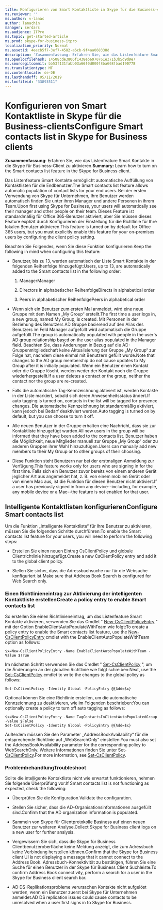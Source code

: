```yaml
---
title: Konfigurieren von Smart Kontaktliste in Skype für die Business-clients
ms.reviewer: ''
ms.author: v-lanac
author: lanachin
manager: serdars
ms.audience: ITPro
ms.topic: get-started-article
ms.prod: skype-for-business-itpro
localization_priority: Normal
ms.assetid: 4eecb5f7-3ef7-4582-a6cb-9f4aa068338d
description: 'Zusammenfassung: Erfahren Sie, wie das Listenfeature Smart Kontakte in die Skype für Business-Client zu aktivieren.'
ms.openlocfilehash: 14508cde3806f1438eb6970761e371b3b5d9d9e7
ms.sourcegitcommit: bb53f131fabb03a66f0d000f8ba668fbad190778
ms.translationtype: MT
ms.contentlocale: de-DE
ms.lasthandoff: 05/11/2019
ms.locfileid: "33893511"
---
```

# <a name="configure-smart-contacts-list-in-skype-for-business-clients"></a><span data-ttu-id="6a890-103">Konfigurieren von Smart Kontaktliste in Skype für die Business-clients</span><span class="sxs-lookup"><span data-stu-id="6a890-103">Configure Smart contacts list in Skype for Business clients</span></span>

<span data-ttu-id="6a890-104">**Zusammenfassung:** Erfahren Sie, wie das Listenfeature Smart Kontakte in die Skype für Business-Client zu aktivieren.</span><span class="sxs-lookup"><span data-stu-id="6a890-104">**Summary:** Learn how to turn on the Smart contacts list feature in the Skype for Business client.</span></span>

<span data-ttu-id="6a890-105">Das Listenfeature Smart Kontakte ermöglicht automatische Auffüllung von Kontaktlisten für die Endbenutzer.</span><span class="sxs-lookup"><span data-stu-id="6a890-105">The Smart contacts list feature allows automatic population of contact lists for your end users.</span></span> <span data-ttu-id="6a890-106">Bei der ersten Verwendung von Skype für Unternehmen, Ihre Benutzer werden automatisch finden Sie unter ihren Manager und andere Personen in ihrem Team.</span><span class="sxs-lookup"><span data-stu-id="6a890-106">Upon first using Skype for Business, your users will automatically see their manager and other people on their team.</span></span> <span data-ttu-id="6a890-107">Dieses Feature ist standardmäßig für Office 365-Benutzer aktiviert, aber Sie müssen dieses Feature explizit durch Konfigurieren der Einstellung für die Richtlinie für Ihre lokalen Benutzer aktivieren.</span><span class="sxs-lookup"><span data-stu-id="6a890-107">This feature is turned on by default for Office 365 users, but you must explicitly enable this feature for your on-premises users by configuring the client policy setting.</span></span>

<span data-ttu-id="6a890-108">Beachten Sie Folgendes, wenn Sie diese Funktion konfigurieren:</span><span class="sxs-lookup"><span data-stu-id="6a890-108">Keep the following in mind when configuring this feature:</span></span>

- <span data-ttu-id="6a890-109">Benutzer, bis zu 13, werden automatisch der Liste Smart Kontakte in der folgenden Reihenfolge hinzugefügt:</span><span class="sxs-lookup"><span data-stu-id="6a890-109">Users, up to 13, are automatically added to the Smart contacts list in the following order:</span></span>

  1. <span data-ttu-id="6a890-110">Manager</span><span class="sxs-lookup"><span data-stu-id="6a890-110">Manager</span></span>

  2. <span data-ttu-id="6a890-111">Directors in alphabetischer Reihenfolge</span><span class="sxs-lookup"><span data-stu-id="6a890-111">Directs in alphabetical order</span></span>

  3. <span data-ttu-id="6a890-112">Peers in alphabetischer Reihenfolge</span><span class="sxs-lookup"><span data-stu-id="6a890-112">Peers in alphabetical order</span></span>

- <span data-ttu-id="6a890-113">Wenn sich ein Benutzer zum ersten Mal anmeldet, wird eine neue Gruppe mit dem Namen „My Group“ erstellt.</span><span class="sxs-lookup"><span data-stu-id="6a890-113">The first time a user logs in, a new group, named My Group, is created.</span></span> <span data-ttu-id="6a890-114">Mit Personen in der Beziehung des Benutzers AD Gruppe basierend auf den Alias des Benutzers im Feld Manager aufgefüllt wird automatisch die Gruppe aufgefüllt.</span><span class="sxs-lookup"><span data-stu-id="6a890-114">The group is automatically populated with people in the user's AD group relationship based on the user alias populated in the Manager field.</span></span> <span data-ttu-id="6a890-115">Beachten Sie, dass Änderungen in Bezug auf die AD-Gruppenmitgliedschaft keine Aktualisierung der Gruppe „My Group“ zur Folge hat, nachdem diese einmal mit Benutzern gefüllt wurde.</span><span class="sxs-lookup"><span data-stu-id="6a890-115">Note that changes to the AD group membership do not cause updates to My Group after it is initially populated.</span></span> <span data-ttu-id="6a890-116">Wenn ein Benutzer einen Kontakt oder die Gruppe löscht, werden weder der Kontakt noch die Gruppe wiederhergestellt.</span><span class="sxs-lookup"><span data-stu-id="6a890-116">If a user deletes a contact or the group, neither the contact nor the group are re-created.</span></span> 

- <span data-ttu-id="6a890-117">Falls die automatische Tag-Kennzeichnung aktiviert ist, werden Kontakte in der Liste markiert, sobald sich deren Anwesenheitsstatus ändert.</span><span class="sxs-lookup"><span data-stu-id="6a890-117">If auto tagging is turned on, contacts in the list will be tagged for presence changes.</span></span> <span data-ttu-id="6a890-118">Die automatische Kennzeichnung ist standardmäßig aktiviert, kann jedoch bei Bedarf deaktiviert werden.</span><span class="sxs-lookup"><span data-stu-id="6a890-118">Auto tagging is turned on by default, but you can choose to turn it off.</span></span> 

- <span data-ttu-id="6a890-119">Alle neuen Benutzer in der Gruppe erhalten eine Nachricht, dass sie zur Kontaktliste hinzugefügt wurden.</span><span class="sxs-lookup"><span data-stu-id="6a890-119">All new users in the group will be informed that they have been added to the contacts list.</span></span> <span data-ttu-id="6a890-120">Benutzer haben die Möglichkeit, neue Mitglieder manuell zur Gruppe „My Group“ oder zu anderen Gruppen ihrer Wahl hinzuzufügen.</span><span class="sxs-lookup"><span data-stu-id="6a890-120">Users can manually add new members to their My Group or to other groups of their choosing.</span></span>

- <span data-ttu-id="6a890-121">Diese Funktion steht Benutzern nur bei der erstmaligen Anmeldung zur Verfügung.</span><span class="sxs-lookup"><span data-stu-id="6a890-121">This feature works only for users who are signing in for the first time.</span></span> <span data-ttu-id="6a890-122">Falls sich ein Benutzer zuvor bereits von einem anderen Gerät jeglicher Art aus angemeldet hat, z. B. von einem mobilen Gerät oder von einem Mac aus, ist die Funktion für diesen Benutzer nicht aktiviert.</span><span class="sxs-lookup"><span data-stu-id="6a890-122">If a user has previously signed in from any device--including, for example, any mobile device or a Mac--the feature is not enabled for that user.</span></span>

## <a name="configure-smart-contacts-list"></a><span data-ttu-id="6a890-123">Intelligente Kontaktlisten konfigurieren</span><span class="sxs-lookup"><span data-stu-id="6a890-123">Configure Smart contacts list</span></span>

<span data-ttu-id="6a890-124">Um die Funktion „Intelligente Kontaktliste“ für Ihre Benutzer zu aktivieren, müssen Sie die folgenden Schritte durchführen:</span><span class="sxs-lookup"><span data-stu-id="6a890-124">To enable the Smart contacts list feature for your users, you will need to perform the following steps:</span></span> 

- <span data-ttu-id="6a890-125">Erstellen Sie einen neuen Eintrag CsClientPolicy und globale Clientrichtlinie hinzugefügt.</span><span class="sxs-lookup"><span data-stu-id="6a890-125">Create a new CsClientPolicy entry and add it to the global client policy.</span></span> 

- <span data-ttu-id="6a890-126">Stellen Sie sicher, dass die Adressbuchsuche nur für die Websuche konfiguriert ist.</span><span class="sxs-lookup"><span data-stu-id="6a890-126">Make sure that Address Book Search is configured for Web Search only.</span></span>

### <a name="create-a-policy-entry-to-enable-smart-contacts-list"></a><span data-ttu-id="6a890-127">Einen Richtlinieneintrag zur Aktivierung der intelligenten Kontaktliste erstellen</span><span class="sxs-lookup"><span data-stu-id="6a890-127">Create a policy entry to enable Smart contacts list</span></span>

<span data-ttu-id="6a890-128">So erstellen Sie einen Richtlinieneintrag, um das Listenfeature Smart Kontakte aktivieren, verwenden Sie das Cmdlet " [New-CsClientPolicyEntry](https://docs.microsoft.com/powershell/module/skype/new-csclientpolicyentry?view=skype-ps) " mit der Option EnableClientAutoPopulateWithTeam wie folgt:</span><span class="sxs-lookup"><span data-stu-id="6a890-128">To create a policy entry to enable the Smart contacts list feature, use the [New-CsClientPolicyEntry](https://docs.microsoft.com/powershell/module/skype/new-csclientpolicyentry?view=skype-ps) cmdlet with the EnableClientAutoPopulateWithTeam option as follows:</span></span>

```
$x=New-CsClientPolicyEntry -Name EnableClientAutoPopulateWithTeam -Value $True
```

<span data-ttu-id="6a890-129">Im nächsten Schritt verwenden Sie das Cmdlet " [Set-CsClientPolicy](https://docs.microsoft.com/powershell/module/skype/set-csclientpolicy?view=skype-ps) ", um die Änderungen an der globalen Richtlinie wie folgt schreiben:</span><span class="sxs-lookup"><span data-stu-id="6a890-129">Next, use the [Set-CsClientPolicy](https://docs.microsoft.com/powershell/module/skype/set-csclientpolicy?view=skype-ps) cmdlet to write the changes to the global policy as follows:</span></span>

```
Set-CsClientPolicy -Identity Global -PolicyEntry @{Add=$x}
```

<span data-ttu-id="6a890-130">Optional können Sie eine Richtlinie erstellen, um die automatische Kennzeichnung zu deaktivieren, wie im Folgenden beschrieben:</span><span class="sxs-lookup"><span data-stu-id="6a890-130">You can optionally create a policy to turn off auto tagging as follows:</span></span>

```
$x=New-CsClientPolicyEntry -Name TagContactsInClientAutoPopulatedGroup -Value $False
Set-CsClientPolicy -Identity Global -PolicyEntry @{Add=$x}
```

<span data-ttu-id="6a890-131">Außerdem müssen Sie den Parameter „AddressBookAvailability“ für die entsprechende Richtlinie auf „WebSearchOnly“ einstellen.</span><span class="sxs-lookup"><span data-stu-id="6a890-131">You must also set the AddressBookAvailability parameter for the corresponding policy to WebSearchOnly.</span></span> <span data-ttu-id="6a890-132">Weitere Informationen finden Sie unter [Set-CsClientPolicy](https://docs.microsoft.com/powershell/module/skype/set-csclientpolicy?view=skype-ps).</span><span class="sxs-lookup"><span data-stu-id="6a890-132">For more information, see [Set-CsClientPolicy](https://docs.microsoft.com/powershell/module/skype/set-csclientpolicy?view=skype-ps).</span></span> 

### <a name="troubleshoot"></a><span data-ttu-id="6a890-133">Problembehandlung</span><span class="sxs-lookup"><span data-stu-id="6a890-133">Troubleshoot</span></span>

<span data-ttu-id="6a890-134">Sollte die intelligente Kontaktliste nicht wie erwartet funktionieren, nehmen Sie folgende Überprüfung vor:</span><span class="sxs-lookup"><span data-stu-id="6a890-134">If Smart contacts list is not functioning as expected, check the following:</span></span>

- <span data-ttu-id="6a890-135">Überprüfen Sie die Konfiguration.</span><span class="sxs-lookup"><span data-stu-id="6a890-135">Validate the configuration.</span></span> 

- <span data-ttu-id="6a890-136">Stellen Sie sicher, dass die AD-Organisationsinformationen ausgefüllt sind.</span><span class="sxs-lookup"><span data-stu-id="6a890-136">Confirm that the AD organization information is populated.</span></span>

- <span data-ttu-id="6a890-137">Sammeln von Skype für Clientprotokolle Business auf einen neuen Benutzer zur weiteren Analyse.</span><span class="sxs-lookup"><span data-stu-id="6a890-137">Collect Skype for Business client logs on a new user for further analysis.</span></span>

- <span data-ttu-id="6a890-138">Vergewissern Sie sich, dass die Skype für Business Clientbenutzeroberfläche keine Meldung anzeigt, die zum Adressbuch keine Verbindung herstellen können.</span><span class="sxs-lookup"><span data-stu-id="6a890-138">Confirm that the Skype for Business client UI is not displaying a message that it cannot connect to the Address Book.</span></span> <span data-ttu-id="6a890-139">Adressbuch-Konnektivität zu bestätigen, führen Sie eine Suche für einen Benutzer in der Skype für Business Client Suchleiste.</span><span class="sxs-lookup"><span data-stu-id="6a890-139">To confirm Address Book connectivity, perform a search for a user in the Skype for Business client search bar.</span></span>

- <span data-ttu-id="6a890-140">AD DS-Replikationsprobleme verursachen Kontakte nicht aufgelöst werden, wenn ein Benutzer zuerst bei Skype für Unternehmen anmeldet.</span><span class="sxs-lookup"><span data-stu-id="6a890-140">AD DS replication issues could cause contacts to be unresolved when a user first signs in to Skype for Business.</span></span>


